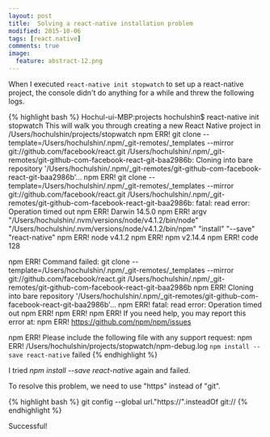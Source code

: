 ```yaml
---
layout: post
title:  Solving a react-native installation problem
modified: 2015-10-06
tags: [react.native]
comments: true
image:
  feature: abstract-12.png
---
```


When I executed `react-native init stopwatch` to set up a react-native project, the console didn't do anything for a while and threw the following logs.

{% highlight bash %}
Hochul-ui-MBP:projects hochulshin$ react-native init stopwatch
This will walk you through creating a new React Native project in /Users/hochulshin/projects/stopwatch
npm ERR! git clone --template=/Users/hochulshin/.npm/_git-remotes/_templates --mirror git://github.com/facebook/react.git /Users/hochulshin/.npm/_git-remotes/git-github-com-facebook-react-git-baa2986b: Cloning into bare repository '/Users/hochulshin/.npm/_git-remotes/git-github-com-facebook-react-git-baa2986b'...
npm ERR! git clone --template=/Users/hochulshin/.npm/_git-remotes/_templates --mirror git://github.com/facebook/react.git /Users/hochulshin/.npm/_git-remotes/git-github-com-facebook-react-git-baa2986b: fatal: read error: Operation timed out
npm ERR! Darwin 14.5.0
npm ERR! argv "/Users/hochulshin/.nvm/versions/node/v4.1.2/bin/node" "/Users/hochulshin/.nvm/versions/node/v4.1.2/bin/npm" "install" "--save" "react-native"
npm ERR! node v4.1.2
npm ERR! npm  v2.14.4
npm ERR! code 128

npm ERR! Command failed: git clone --template=/Users/hochulshin/.npm/_git-remotes/_templates --mirror git://github.com/facebook/react.git /Users/hochulshin/.npm/_git-remotes/git-github-com-facebook-react-git-baa2986b
npm ERR! Cloning into bare repository '/Users/hochulshin/.npm/_git-remotes/git-github-com-facebook-react-git-baa2986b'...
npm ERR! fatal: read error: Operation timed out
npm ERR!
npm ERR!
npm ERR! If you need help, you may report this error at:
npm ERR!     <https://github.com/npm/npm/issues>

npm ERR! Please include the following file with any support request:
npm ERR!     /Users/hochulshin/projects/stopwatch/npm-debug.log
`npm install --save react-native` failed
{% endhighlight %}

I tried *npm install --save react-native* again and failed.

To resolve this problem, we need to use "https" instead of "git".

{% highlight bash %}
git config --global url."https://".insteadOf git://
{% endhighlight %}

Successful!
